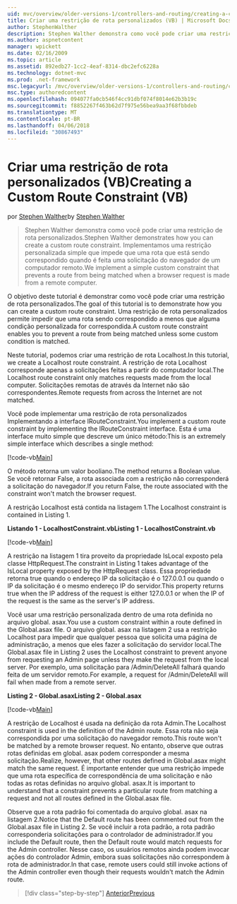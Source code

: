 ```yaml
---
uid: mvc/overview/older-versions-1/controllers-and-routing/creating-a-custom-route-constraint-vb
title: Criar uma restrição de rota personalizados (VB) | Microsoft Docs
author: StephenWalther
description: Stephen Walther demonstra como você pode criar uma restrição de rota personalizados. Implementamos um simples personalizada restrição que impede que uma rota correspondente w...
ms.author: aspnetcontent
manager: wpickett
ms.date: 02/16/2009
ms.topic: article
ms.assetid: 892edb27-1cc2-4eaf-8314-dbc2efc6228a
ms.technology: dotnet-mvc
ms.prod: .net-framework
msc.legacyurl: /mvc/overview/older-versions-1/controllers-and-routing/creating-a-custom-route-constraint-vb
msc.type: authoredcontent
ms.openlocfilehash: 094077fa0cb546f4cc91dbf074f8014e62b3b19c
ms.sourcegitcommit: f8852267f463b62d7f975e56bea9aa3f68fbbdeb
ms.translationtype: MT
ms.contentlocale: pt-BR
ms.lasthandoff: 04/06/2018
ms.locfileid: "30867493"
---
```

<a name="creating-a-custom-route-constraint-vb"></a><span data-ttu-id="f87b8-104">Criar uma restrição de rota personalizados (VB)</span><span class="sxs-lookup"><span data-stu-id="f87b8-104">Creating a Custom Route Constraint (VB)</span></span>
====================
<span data-ttu-id="f87b8-105">por [Stephen Walther](https://github.com/StephenWalther)</span><span class="sxs-lookup"><span data-stu-id="f87b8-105">by [Stephen Walther](https://github.com/StephenWalther)</span></span>

> <span data-ttu-id="f87b8-106">Stephen Walther demonstra como você pode criar uma restrição de rota personalizados.</span><span class="sxs-lookup"><span data-stu-id="f87b8-106">Stephen Walther demonstrates how you can create a custom route constraint.</span></span> <span data-ttu-id="f87b8-107">Implementamos uma restrição personalizada simple que impede que uma rota que está sendo correspondido quando é feita uma solicitação do navegador de um computador remoto.</span><span class="sxs-lookup"><span data-stu-id="f87b8-107">We implement a simple custom constraint that prevents a route from being matched when a browser request is made from a remote computer.</span></span>


<span data-ttu-id="f87b8-108">O objetivo deste tutorial é demonstrar como você pode criar uma restrição de rota personalizados.</span><span class="sxs-lookup"><span data-stu-id="f87b8-108">The goal of this tutorial is to demonstrate how you can create a custom route constraint.</span></span> <span data-ttu-id="f87b8-109">Uma restrição de rota personalizados permite impedir que uma rota sendo correspondido a menos que alguma condição personalizada for correspondida.</span><span class="sxs-lookup"><span data-stu-id="f87b8-109">A custom route constraint enables you to prevent a route from being matched unless some custom condition is matched.</span></span>

<span data-ttu-id="f87b8-110">Neste tutorial, podemos criar uma restrição de rota Localhost.</span><span class="sxs-lookup"><span data-stu-id="f87b8-110">In this tutorial, we create a Localhost route constraint.</span></span> <span data-ttu-id="f87b8-111">A restrição de rota Localhost corresponde apenas a solicitações feitas a partir do computador local.</span><span class="sxs-lookup"><span data-stu-id="f87b8-111">The Localhost route constraint only matches requests made from the local computer.</span></span> <span data-ttu-id="f87b8-112">Solicitações remotas de através da Internet não são correspondentes.</span><span class="sxs-lookup"><span data-stu-id="f87b8-112">Remote requests from across the Internet are not matched.</span></span>

<span data-ttu-id="f87b8-113">Você pode implementar uma restrição de rota personalizados Implementando a interface IRouteConstraint.</span><span class="sxs-lookup"><span data-stu-id="f87b8-113">You implement a custom route constraint by implementing the IRouteConstraint interface.</span></span> <span data-ttu-id="f87b8-114">Esta é uma interface muito simple que descreve um único método:</span><span class="sxs-lookup"><span data-stu-id="f87b8-114">This is an extremely simple interface which describes a single method:</span></span>

[!code-vb[Main](creating-a-custom-route-constraint-vb/samples/sample1.vb)]

<span data-ttu-id="f87b8-115">O método retorna um valor booliano.</span><span class="sxs-lookup"><span data-stu-id="f87b8-115">The method returns a Boolean value.</span></span> <span data-ttu-id="f87b8-116">Se você retornar False, a rota associada com a restrição não corresponderá a solicitação do navegador.</span><span class="sxs-lookup"><span data-stu-id="f87b8-116">If you return False, the route associated with the constraint won't match the browser request.</span></span>

<span data-ttu-id="f87b8-117">A restrição Localhost está contida na listagem 1.</span><span class="sxs-lookup"><span data-stu-id="f87b8-117">The Localhost constraint is contained in Listing 1.</span></span>

<span data-ttu-id="f87b8-118">**Listando 1 - LocalhostConstraint.vb**</span><span class="sxs-lookup"><span data-stu-id="f87b8-118">**Listing 1 - LocalhostConstraint.vb**</span></span>

[!code-vb[Main](creating-a-custom-route-constraint-vb/samples/sample2.vb)]

<span data-ttu-id="f87b8-119">A restrição na listagem 1 tira proveito da propriedade IsLocal exposto pela classe HttpRequest.</span><span class="sxs-lookup"><span data-stu-id="f87b8-119">The constraint in Listing 1 takes advantage of the IsLocal property exposed by the HttpRequest class.</span></span> <span data-ttu-id="f87b8-120">Essa propriedade retorna true quando o endereço IP da solicitação é o 127.0.0.1 ou quando o IP da solicitação é o mesmo endereço IP do servidor.</span><span class="sxs-lookup"><span data-stu-id="f87b8-120">This property returns true when the IP address of the request is either 127.0.0.1 or when the IP of the request is the same as the server's IP address.</span></span>

<span data-ttu-id="f87b8-121">Você usar uma restrição personalizada dentro de uma rota definida no arquivo global. asax.</span><span class="sxs-lookup"><span data-stu-id="f87b8-121">You use a custom constraint within a route defined in the Global.asax file.</span></span> <span data-ttu-id="f87b8-122">O arquivo global. asax na listagem 2 usa a restrição Localhost para impedir que qualquer pessoa que solicita uma página de administração, a menos que eles fazer a solicitação do servidor local.</span><span class="sxs-lookup"><span data-stu-id="f87b8-122">The Global.asax file in Listing 2 uses the Localhost constraint to prevent anyone from requesting an Admin page unless they make the request from the local server.</span></span> <span data-ttu-id="f87b8-123">Por exemplo, uma solicitação para /Admin/DeleteAll falhará quando feita de um servidor remoto.</span><span class="sxs-lookup"><span data-stu-id="f87b8-123">For example, a request for /Admin/DeleteAll will fail when made from a remote server.</span></span>

<span data-ttu-id="f87b8-124">**Listing 2 - Global.asax**</span><span class="sxs-lookup"><span data-stu-id="f87b8-124">**Listing 2 - Global.asax**</span></span>

[!code-vb[Main](creating-a-custom-route-constraint-vb/samples/sample3.vb)]

<span data-ttu-id="f87b8-125">A restrição de Localhost é usada na definição da rota Admin.</span><span class="sxs-lookup"><span data-stu-id="f87b8-125">The Localhost constraint is used in the definition of the Admin route.</span></span> <span data-ttu-id="f87b8-126">Essa rota não seja correspondida por uma solicitação do navegador remoto.</span><span class="sxs-lookup"><span data-stu-id="f87b8-126">This route won't be matched by a remote browser request.</span></span> <span data-ttu-id="f87b8-127">No entanto, observe que outras rotas definidas em global. asax podem corresponder a mesma solicitação.</span><span class="sxs-lookup"><span data-stu-id="f87b8-127">Realize, however, that other routes defined in Global.asax might match the same request.</span></span> <span data-ttu-id="f87b8-128">É importante entender que uma restrição impede que uma rota específica de correspondência de uma solicitação e não todas as rotas definidas no arquivo global. asax.</span><span class="sxs-lookup"><span data-stu-id="f87b8-128">It is important to understand that a constraint prevents a particular route from matching a request and not all routes defined in the Global.asax file.</span></span>

<span data-ttu-id="f87b8-129">Observe que a rota padrão foi comentada do arquivo global. asax na listagem 2.</span><span class="sxs-lookup"><span data-stu-id="f87b8-129">Notice that the Default route has been commented out from the Global.asax file in Listing 2.</span></span> <span data-ttu-id="f87b8-130">Se você incluir a rota padrão, a rota padrão corresponderia solicitações para o controlador de administrador.</span><span class="sxs-lookup"><span data-stu-id="f87b8-130">If you include the Default route, then the Default route would match requests for the Admin controller.</span></span> <span data-ttu-id="f87b8-131">Nesse caso, os usuários remotos ainda podem invocar ações do controlador Admin, embora suas solicitações não correspondem à rota de administrador.</span><span class="sxs-lookup"><span data-stu-id="f87b8-131">In that case, remote users could still invoke actions of the Admin controller even though their requests wouldn't match the Admin route.</span></span>

> [!div class="step-by-step"]
> [<span data-ttu-id="f87b8-132">Anterior</span><span class="sxs-lookup"><span data-stu-id="f87b8-132">Previous</span></span>](creating-a-route-constraint-vb.md)
